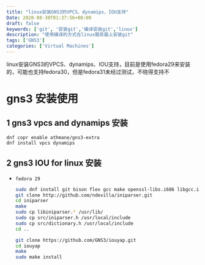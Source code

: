 ```yaml
---
title: "linux安装GNS3的VPCS、dynamips、IOU支持"
Date: 2020-08-30T01:37:56+08:00
draft: false
keywords: ['git', '安装git','编译安装git','linux']
description: "使用编译的方式在linux服务器上安装git"
tags: ['GNS3']
categories: ['Virtual Machines']
---
```


linux安装GNS3的VPCS、dynamips、IOU支持，目前是使用fedora29来安装的，可能也支持fedora30，但是fedora31未经过测试，不晓得支持不
<!--more-->

# gns3 安装使用

## 1 gns3 vpcs and dynamips 安装

```bas
dnf copr enable athmane/gns3-extra
dnf install vpcs dynamips
```

## 2 gns3 IOU for linux 安装

* `fedora 29`

    ```bash
    sudo dnf install git bison flex gcc make openssl-libs.i686 libgcc.i686
    git clone http://github.com/ndevilla/iniparser.git
    cd iniparser
    make
    sudo cp libiniparser.* /usr/lib/
    sudo cp src/iniparser.h /usr/local/include
    sudo cp src/dictionary.h /usr/local/include
    cd ..

    git clone https://github.com/GNS3/iouyap.git
    cd iouyap
    make
    sudo make install
    ```
